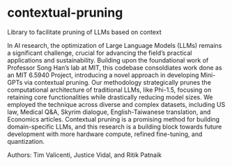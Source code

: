 # contextual-pruning
Library to facilitate pruning of LLMs based on context

In AI research, the optimization of Large Language Models (LLMs) remains a significant challenge, crucial for advancing the field’s practical applications and sustainability. Building upon the foundational work of Professor Song Han’s lab at MIT, this codebase consoldiates work done as an MIT 6.5940 Project, introducing a novel approach in developing Mini-GPTs via contextual pruning. Our methodology strategically prunes the computational architecture of traditional LLMs, like Phi-1.5, focusing on retaining core functionalities while drastically reducing model sizes. We employed the technique across diverse and complex datasets, including US law, Medical Q&A, Skyrim dialogue, English-Taiwanese translation, and Economics articles. Contextual pruning is a promising method for building domain-specific LLMs, and this research is a building block towards future development with more hardware compute, refined fine-tuning, and quantization.

Authors: Tim Valicenti, Justice Vidal, and Ritik Patnaik
